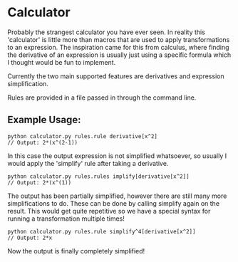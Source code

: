 # Calculator

Probably the strangest calculator you have ever seen. In reality this 'calculator' is little more than macros that are used to apply transformations to an expression. The inspiration came for this from calculus, where finding the derivative of an expression is usually just using a specific formula which I thought would be fun to implement.

Currently the two main supported features are derivatives and expression simplification.

Rules are provided in a file passed in through the command line.

## Example Usage:
```
python calculator.py rules.rule derivative[x^2]
// Output: 2*(x^(2-1))
```
In this case the output expression is not simplified whatsoever, so usually I would apply the 'simplify' rule after taking a derivative.
```
python calculator.py rules.rules implify[derivative[x^2]]
// Output: 2*(x^(1))
```
The output has been partially simplified, however there are still many more simplifications to do. These can be done by calling simplify again on the result. This would get quite repetitive so we have a special syntax for running a transformation multiple times!
```
python calculator.py rules.rule simplify^4[derivative[x^2]]
// Output: 2*x
```
Now the output is finally completely simplified!
